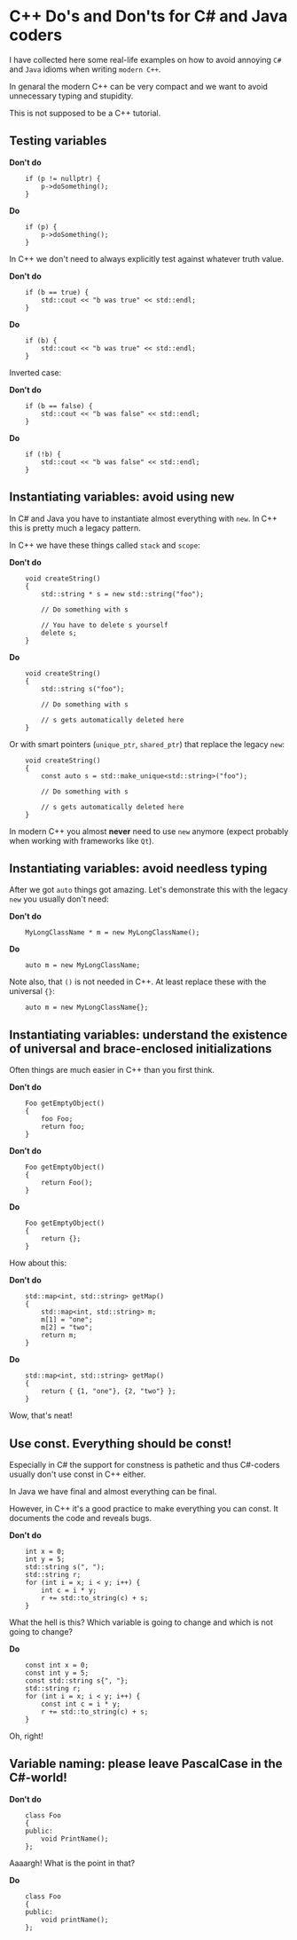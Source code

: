 # C++ Do's and Don'ts for C# and Java coders

I have collected here some real-life examples on how to avoid annoying `C#` and `Java` idioms when writing `modern C++`.

In genaral the modern C++ can be very compact and we want to avoid unnecessary typing and stupidity.

This is not supposed to be a C++ tutorial.

## Testing variables

**Don't do**

```
    if (p != nullptr) {
        p->doSomething();
    }
```

**Do**

```
    if (p) {
        p->doSomething();
    }
```

In C++ we don't need to always explicitly test against whatever truth value.

**Don't do**

```
    if (b == true) {
        std::cout << "b was true" << std::endl;
    }
```

**Do**

```
    if (b) {
        std::cout << "b was true" << std::endl;
    }
```

Inverted case:

**Don't do**

```
    if (b == false) {
        std::cout << "b was false" << std::endl;
    }
```

**Do**

```
    if (!b) {
        std::cout << "b was false" << std::endl;
    }
```

## Instantiating variables: avoid using new

In C# and Java you have to instantiate almost everything with `new`. In C++ this is pretty much a legacy pattern.

In C++ we have these things called `stack` and `scope`:

**Don't do**

```
    void createString()
    {
        std::string * s = new std::string("foo");

        // Do something with s

        // You have to delete s yourself
        delete s;
    }
```

**Do**

```
    void createString()
    {
        std::string s("foo");

        // Do something with s

        // s gets automatically deleted here
    }
```

Or with smart pointers (`unique_ptr`, `shared_ptr`) that replace the legacy `new`:


```
    void createString()
    {
        const auto s = std::make_unique<std::string>("foo");

        // Do something with s

        // s gets automatically deleted here
    }
```

In modern C++ you almost **never** need to use `new` anymore (expect probably when working with frameworks like `Qt`).

## Instantiating variables: avoid needless typing

After we got `auto` things got amazing. Let's demonstrate this with the legacy `new` you usually don't need:

**Don't do**

```
    MyLongClassName * m = new MyLongClassName();
```

**Do**

```
    auto m = new MyLongClassName;
```

Note also, that `()` is not needed in C++. At least replace these with the universal `{}`:

```
    auto m = new MyLongClassName{};
```
## Instantiating variables: understand the existence of universal and brace-enclosed initializations

Often things are much easier in C++ than you first think.

**Don't do**

```
    Foo getEmptyObject()
    {
        foo Foo;
        return foo;
    }
```

**Don't do**

```
    Foo getEmptyObject()
    {
        return Foo();
    }
```

**Do**

```
    Foo getEmptyObject()
    {
        return {};
    }
```

How about this:

**Don't do**

```
    std::map<int, std::string> getMap()
    {
        std::map<int, std::string> m;
        m[1] = "one";
        m[2] = "two";
        return m;
    }
```

**Do**

```
    std::map<int, std::string> getMap()
    {
        return { {1, "one"}, {2, "two"} };
    }
```

Wow, that's neat!

## Use const. Everything should be const!

Especially in C# the support for constness is pathetic and thus C#-coders usually don't use const in C++ either.

In Java we have final and almost everything can be final.

However, in C++ it's a good practice to make everything you can const. It documents the code and reveals bugs.

**Don't do**

```
    int x = 0;
    int y = 5;
    std::string s(", ");
    std::string r;
    for (int i = x; i < y; i++) {
        int c = i * y;
        r += std::to_string(c) + s;
    }
```

What the hell is this? Which variable is going to change and which is not going to change?

**Do**

```
    const int x = 0;
    const int y = 5;
    const std::string s{", "};
    std::string r;
    for (int i = x; i < y; i++) {
        const int c = i * y;
        r += std::to_string(c) + s;
    }
```

Oh, right!

## Variable naming: please leave PascalCase in the C#-world!

**Don't do**

```
    class Foo
    {
    public:
        void PrintName();
    };
```

Aaaargh! What is the point in that?

**Do**

```
    class Foo
    {
    public:
        void printName();
    };
```
